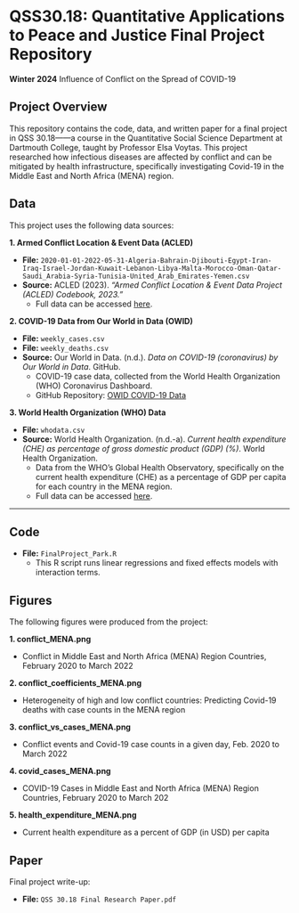 # QSS30.18: Quantitative Applications to Peace and Justice Final Project Repository

**Winter 2024**
Influence of Conflict on the Spread of COVID-19

## Project Overview
This repository contains the code, data, and written paper for a final project in QSS 30.18——a course in the Quantitative Social Science Department at Dartmouth College, taught by Professor Elsa Voytas. This project researched how infectious diseases are affected by conflict and can be mitigated by health infrastructure, specifically investigating Covid-19 in the Middle East and North Africa (MENA) region.


## Data
This project uses the following data sources:

**1. Armed Conflict Location & Event Data (ACLED)**

- **File:** `2020-01-01-2022-05-31-Algeria-Bahrain-Djibouti-Egypt-Iran-Iraq-Israel-Jordan-Kuwait-Lebanon-Libya-Malta-Morocco-Oman-Qatar-Saudi_Arabia-Syria-Tunisia-United_Arab_Emirates-Yemen.csv`
- **Source:** ACLED (2023). *“Armed Conflict Location & Event Data Project (ACLED) Codebook, 2023.”*
  - Full data can be accessed [here](https://acleddata.com/data/).

**2. COVID-19 Data from Our World in Data (OWID)**

- **File:** `weekly_cases.csv`
- **File:** `weekly_deaths.csv`
- **Source:** Our World in Data. (n.d.). *Data on COVID-19 (coronavirus) by Our World in Data*. GitHub.  
  - COVID-19 case data, collected from the World Health Organization (WHO) Coronavirus Dashboard.
  - GitHub Repository: [OWID COVID-19 Data](https://github.com/owid/covid-19-data/tree/master/public/data/cases_deaths)

**3. World Health Organization (WHO) Data**

- **File:** `whodata.csv`
- **Source:** World Health Organization. (n.d.-a). *Current health expenditure (CHE) as percentage of gross domestic product (GDP) (%)*. World Health Organization.  
  - Data from the WHO’s Global Health Observatory, specifically on the current health expenditure (CHE) as a percentage of GDP per capita for each country in the MENA region.
  - Full data can be accessed [here](https://www.who.int/data/gho/data/indicators/indicator-details/GHO/current-health-expenditure-(che)-as-percentage-of-gross-domestic-product-(gdp)-(-)).

---

## Code

- **File:** `FinalProject_Park.R`
  - This R script runs linear regressions and fixed effects models with interaction terms.
 
## Figures

The following figures were produced from the project:

**1. conflict_MENA.png**  
   - Conflict in Middle East and North Africa (MENA) Region Countries, February 2020 to March 2022

**2. conflict_coefficients_MENA.png**  
   - Heterogeneity of high and low conflict countries: Predicting Covid-19 deaths with case counts in the MENA region

**3. conflict_vs_cases_MENA.png**  
   - Conflict events and Covid-19 case counts in a given day, Feb. 2020 to March 2022

**4. covid_cases_MENA.png**  
   - COVID-19 Cases in Middle East and North Africa (MENA) Region Countries, February 2020 to March 202
     
**5. health_expenditure_MENA.png**  
   - Current health expenditure as a percent of GDP (in USD) per capita


## Paper
Final project write-up:

- **File:** `QSS 30.18 Final Research Paper.pdf`


